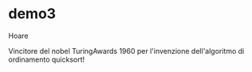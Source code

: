 # demo3

Hoare 

Vincitore del nobel TuringAwards 1960 per l'invenzione dell'algoritmo di ordinamento quicksort!